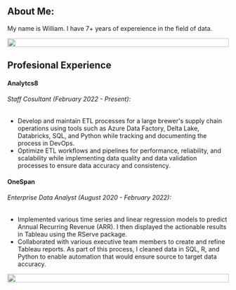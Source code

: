 <!---
billgdaugherty5/billgdaugherty5 is a ✨ special ✨ repository because its `README.md` (this file) appears on your GitHub profile.
You can click the Preview link to take a look at your changes.
--->

## About Me:

My name is William. I have 7+ years of expereience in the field of data.

<img src="https://i.imgur.com/dBaSKWF.gif" height="20" width="100%">

## Profesional Experience

#### Analytcs8

###### Staff Cosultant *(February 2022 - Present)*:

+ Develop and maintain ETL processes for a large brewer's supply chain operations using tools such as Azure Data Factory, Delta Lake, Databricks, SQL, and Python while tracking and documenting the process in DevOps.
+ Optimize ETL workflows and pipelines for performance, reliability, and scalability while implementing data quality and data validation processes to ensure data accuracy and consistency.

#### OneSpan

###### Enterprise Data Analyst *(August 2020 - February 2022)*:

+ Implemented various time series and linear regression models to predict Annual Recurring Revenue (ARR). I then displayed the actionable results in Tableau using the RServe package.
+ Collaborated with various executive team members to create and refine Tableau reports. As part of this process, I cleaned data in SQL, R, and Python to enable automation that would ensure source to target data accuracy.

<img src="https://i.imgur.com/dBaSKWF.gif" height="20" width="100%">
